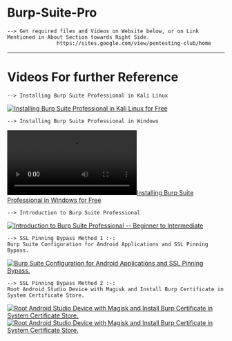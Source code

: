 # Burp-Suite-Pro
	--> Get required files and Videos on Website below, or on Link Mentioned in About Section towards Right Side.
					https://sites.google.com/view/pentesting-club/home
-----------------------------------------------------------------------------------------------------------------
# Videos For further Reference 	
	--> Installing Burp Suite Professional in Kali Linux 
[![Installing Burp Suite Professional in Kali Linux for Free](https://img.youtube.com/vi/N0KQrk77BBo/0.jpg)](https://www.youtube.com/watch?v=N0KQrk77BBo)

	
	--> Installing Burp Suite Professional in Windows 
[![Installing Burp Suite Professional in Windows for Free](https://media.discordapp.net/attachments/1186880577408880733/1186881491314167908/Installing_Burp_Suite_Pro_in_Windows.mp4?ex=659e1706&is=658ba206&hm=44c85f2cedee211eb9adf4fe15f4b194b09d1bf1370cf50b36c6e3e7fc07bb65&format=jpeg&width=1100&height=618)](https://discord.com/channels/1186880576972660806/1186880577408880733/1186881491909742724)


	--> Introduction to Burp Suite Professional
[![Introduction to Burp Suite Professional -- Beginner to Intermediate](https://img.youtube.com/vi/L5euJM2Hxrg/0.jpg)](https://www.youtube.com/watch?v=L5euJM2Hxrg)


	--> SSL Pinning Bypass Method 1 :-: 
	Burp Suite Configuration for Android Applications and SSL Pinning Bypass.
[![Burp Suite Configuration for Android Applications and SSL Pinning Bypass.](https://img.youtube.com/vi/1721lyUtfYY/0.jpg)](https://www.youtube.com/watch?v=1721lyUtfYY)


	--> SSL Pinning Bypass Method 2 :-: 
	Root Android Studio Device with Magisk and Install Burp Certificate in System Certificate Store.
[![Root Android Studio Device with Magisk and Install Burp Certificate in System Certificate Store.](https://img.youtube.com/vi/qQicUW0svB8/0.jpg)](https://www.youtube.com/watch?v=qQicUW0svB8)
[![Root Android Studio Device with Magisk and Install Burp Certificate in System Certificate Store.](https://img.youtube.com/vi/0nGkALom0jI/0.jpg)](https://www.youtube.com/watch?v=0nGkALom0jI)
